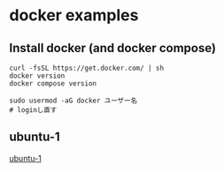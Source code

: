 # docker examples

## Install docker (and docker compose)
```
curl -fsSL https://get.docker.com/ | sh
docker version
docker compose version

sudo usermod -aG docker ユーザー名
# loginし直す
```

## ubuntu-1

[ubuntu-1](./ubuntu)
